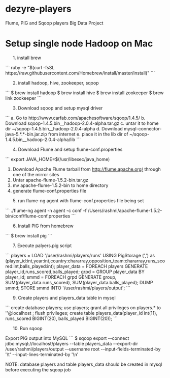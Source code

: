 dezyre-players
===============

Flume, PIG and Sqoop players Big Data Project

Setup single node Hadoop on Mac
================================
<ol>
 1. install brew
</ol>
```
ruby -e "$(curl -fsSL https://raw.githubusercontent.com/Homebrew/install/master/install)"
```

<ol>
 2. install hadoop, hive, zookeeper, sqoop
</ol>
```
$ brew install hadoop
$ brew install hive
$ brew install zookeeper
$ brew link zookeeper
```
<ol>
 3. Download sqoop and setup mysql driver
</ol>
```
a. Go to http://www.carfab.com/apachesoftware/sqoop/1.4.5/
b. Download sqoop-1.4.5.bin__hadoop-2.0.4-alpha.tar.gz
c. untar it to home dir ~/sqoop-1.4.5.bin__hadoop-2.0.4-alpha
d. Download mysql-connector-java-5.*.*-bin.jar.zip from internet
e. place it in the lib dir of ~/sqoop-1.4.5.bin__hadoop-2.0.4-alpha/lib
```
<ol>
4. Download Flume and setup flume-conf.properties
</ol>
```
export JAVA_HOME=$(/usr/libexec/java_home)

1. Download Apache Flume tarball from http://flume.apache.org/ through one of the mirror sites
2. Untar apache-flume-1.5.2-bin.tar.gz
3. mv apache-flume-1.5.2-bin to home directory
4. generate flume-conf.properties file

<ol>
5. run flume-ng agent with flume-conf.properties file being set
</ol>
```
./flume-ng agent -n agent -c conf -f /Users/rashmi/apache-flume-1.5.2-bin/conf/flume-conf.properties
```

<ol>
6. Install PIG from homebrew
</ol>
```
$ brew install pig
```
<ol>
7. Execute palyers.pig script
</ol>
```
players = LOAD '/user/rashmi/players/runs' USING PigStorage (',') as (player_id:int,year:int,country:chararray,opposition_team:chararray,runs_scored:int,balls_played:int);
player_data = FOREACH players GENERATE player_id,runs_scored,balls_played;
grpd = GROUP player_data BY player_id;
smmd = FOREACH grpd GENERATE group, SUM(player_data.runs_scored), SUM(player_data.balls_played);
DUMP smmd;
STORE smmd INTO '/user/rashmi/players/output';
```
<ol>
9. Create players and players_data table in mysql
</ol>
```
create database players;
use players;
grant all privileges on players.* to ''@localhost ;
flush privileges;
create table players_data(player_id int(11), runs_scored BIGINT(20), balls_played BIGINT(20));
```

<ol>
10. Run sqoop
</ol>
Export PIG output into MySQL
```
$ sqoop export --connect jdbc:mysql://localhost/players --table players_data --export-dir /user/rashmi/players/output --username root --input-fields-terminated-by '\t' --input-lines-terminated-by '\n'

NOTE: database players and table players_data should be created in mysql before executing the sqoop job
```
